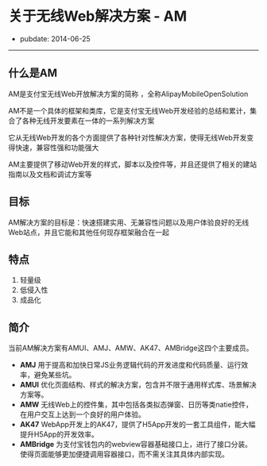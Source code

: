 # 关于无线Web解决方案 - AM

- pubdate: 2014-06-25

---
## 什么是AM
AM是支付宝无线Web开放解决方案的简称 ，全称AlipayMobileOpenSolution

AM不是一个具体的框架和类库，它是支付宝无线Web开发经验的总结和累计，集合了各种无线开发要素在一体的一系列解决方案

它从无线Web开发的各个方面提供了各种针对性解决方案，使得无线Web开发变得快速，兼容性强和功能强大

AM主要提供了移动Web开发的样式，脚本以及控件等，并且还提供了相关的建站指南以及文档和调试方案等

## 目标
AM解决方案的目标是：快速搭建实用、无兼容性问题以及用户体验良好的无线Web站点，并且它能和其他任何现存框架融合在一起

## 特点
1.  轻量级
2.  低侵入性
3.  成品化

## 简介
当前AM解决方案有AMUI、AMJ、AMW、AK47、AMBridge这四个主要成员。

* __AMJ__ 用于提高和加快日常JS业务逻辑代码的开发进度和代码质量、运行效率，避免某些坑。
* __AMUI__ 优化页面结构、样式的解决方案，包含并不限于通用样式库、场景解决方案等。
* __AMW__ 无线Web上的控件集，其中包括各类拟态弹窗、日历等类natie控件，在用户交互上达到一个良好的用户体验。
* __AK47__ WebApp开发上的AK47，提供了H5App开发的一套工具组件，能大幅提升H5App的开发效率。
* __AMBridge__ 为支付宝钱包内的webview容器基础接口上，进行了接口分装。使得页面能够更加便捷调用容器接口，而不需关注其具体内部实现。